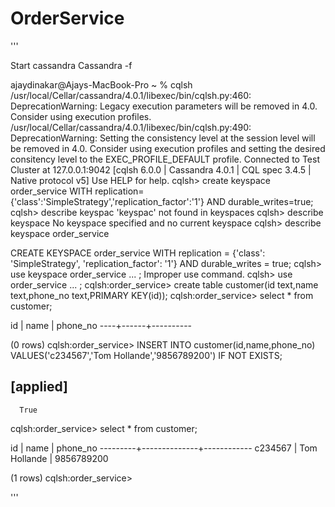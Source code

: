 # OrderService

'''

Start cassandra
Cassandra  -f

ajaydinakar@Ajays-MacBook-Pro ~ % cqlsh
/usr/local/Cellar/cassandra/4.0.1/libexec/bin/cqlsh.py:460: DeprecationWarning: Legacy execution parameters will be removed in 4.0. Consider using execution profiles.
/usr/local/Cellar/cassandra/4.0.1/libexec/bin/cqlsh.py:490: DeprecationWarning: Setting the consistency level at the session level will be removed in 4.0. Consider using execution profiles and setting the desired consitency level to the EXEC_PROFILE_DEFAULT profile.
Connected to Test Cluster at 127.0.0.1:9042
[cqlsh 6.0.0 | Cassandra 4.0.1 | CQL spec 3.4.5 | Native protocol v5]
Use HELP for help.
cqlsh> create keyspace order_service WITH replication={'class':'SimpleStrategy','replication_factor':'1'} AND durable_writes=true;
cqlsh> describe keyspac
'keyspac' not found in keyspaces
cqlsh> describe keyspace
No keyspace specified and no current keyspace
cqlsh> describe keyspace order_service

CREATE KEYSPACE order_service WITH replication = {'class': 'SimpleStrategy', 'replication_factor': '1'}  AND durable_writes = true;
cqlsh> use keyspace order_service
... ;
Improper use command.
cqlsh> use order_service
... ;
cqlsh:order_service> create table customer(id text,name text,phone_no text,PRIMARY KEY(id));
cqlsh:order_service> select * from customer;

id | name | phone_no
----+------+----------

(0 rows)
cqlsh:order_service> INSERT INTO customer(id,name,phone_no) VALUES('c234567','Tom Hollande','9856789200') IF NOT EXISTS;

[applied]
-----------
      True

cqlsh:order_service> select * from customer;

id      | name         | phone_no
---------+--------------+------------
c234567 | Tom Hollande | 9856789200

(1 rows)
cqlsh:order_service>


'''
